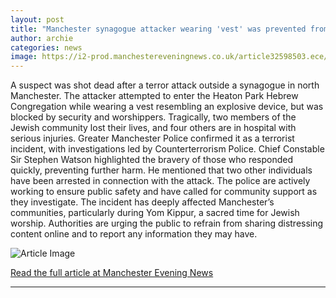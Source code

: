 ```yaml
---
layout: post
title: "Manchester synagogue attacker wearing 'vest' was prevented from getting inside, say police"
author: archie
categories: news
image: https://i2-prod.manchestereveningnews.co.uk/article32598503.ece/ALTERNATES/s1200/0_01K6J78KE402VCT3TGFXYFWZPP.jpg
---
```

A suspect was shot dead after a terror attack outside a synagogue in north Manchester. The attacker attempted to enter the Heaton Park Hebrew Congregation while wearing a vest resembling an explosive device, but was blocked by security and worshippers. Tragically, two members of the Jewish community lost their lives, and four others are in hospital with serious injuries. Greater Manchester Police confirmed it as a terrorist incident, with investigations led by Counterterrorism Police. Chief Constable Sir Stephen Watson highlighted the bravery of those who responded quickly, preventing further harm. He mentioned that two other individuals have been arrested in connection with the attack. The police are actively working to ensure public safety and have called for community support as they investigate. The incident has deeply affected Manchester’s communities, particularly during Yom Kippur, a sacred time for Jewish worship. Authorities are urging the public to refrain from sharing distressing content online and to report any information they may have.

![Article Image](https://i2-prod.manchestereveningnews.co.uk/article32598503.ece/ALTERNATES/s1200/0_01K6J78KE402VCT3TGFXYFWZPP.jpg)

[Read the full article at Manchester Evening News](https://www.manchestereveningnews.co.uk/news/greater-manchester-news/manchester-synagogue-attacker-wearing-vest-32599372)

---
